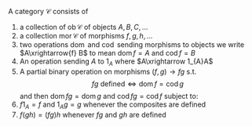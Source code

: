 A category $\mathcal{C}$ consists of
1. a collection of $\operatorname{ob}\mathcal{C}$  of objects $A, B, C,\dots$
2. a collection $\operatorname{mor}\mathcal{C}$ of morphisms $f,g,h, \dots$ 
3. two operations $\operatorname{dom}$ and $\operatorname{cod}$ sending morphisms to objects
   we write $A\xrightarrow{f} B$ to mean $\operatorname{dom} f=A$ and $\operatorname{cod}f=B$
4. An operation sending $A$ to $1_{A}$ where $A\xrightarrow 1_{A}A$
5. A partial binary operation on morphisms $(f,g)\to fg$ s.t.
   $$
fg \text{ defined} \iff \operatorname{dom}f=\operatorname{cod}g
$$
and then $\operatorname{dom}fg=\operatorname{dom}g$ and $\operatorname{cod}fg =\operatorname{cod}f$
subject to:
6. $f 1_{A}=f$ and $1_{A}g=g$ whenever the composites are defined
7. $f(gh)=(fg)h$ whenever $fg$ and $gh$ are defined
